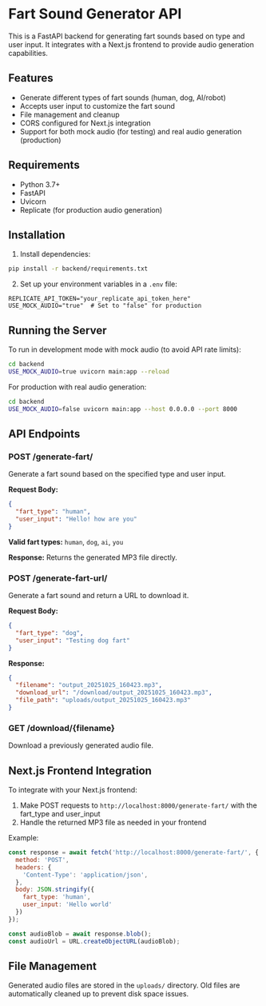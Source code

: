 # Fart Sound Generator API

This is a FastAPI backend for generating fart sounds based on type and user input. It integrates with a Next.js frontend to provide audio generation capabilities.

## Features

- Generate different types of fart sounds (human, dog, AI/robot)
- Accepts user input to customize the fart sound
- File management and cleanup
- CORS configured for Next.js integration
- Support for both mock audio (for testing) and real audio generation (production)

## Requirements

- Python 3.7+
- FastAPI
- Uvicorn
- Replicate (for production audio generation)

## Installation

1. Install dependencies:

```bash
pip install -r backend/requirements.txt
```

2. Set up your environment variables in a `.env` file:

```
REPLICATE_API_TOKEN="your_replicate_api_token_here"
USE_MOCK_AUDIO="true"  # Set to "false" for production
```

## Running the Server

To run in development mode with mock audio (to avoid API rate limits):

```bash
cd backend
USE_MOCK_AUDIO=true uvicorn main:app --reload
```

For production with real audio generation:

```bash
cd backend
USE_MOCK_AUDIO=false uvicorn main:app --host 0.0.0.0 --port 8000
```

## API Endpoints

### POST /generate-fart/

Generate a fart sound based on the specified type and user input.

**Request Body:**
```json
{
  "fart_type": "human",
  "user_input": "Hello! how are you"
}
```

**Valid fart types:** `human`, `dog`, `ai`, `you`

**Response:** Returns the generated MP3 file directly.

### POST /generate-fart-url/

Generate a fart sound and return a URL to download it.

**Request Body:**
```json
{
  "fart_type": "dog",
  "user_input": "Testing dog fart"
}
```

**Response:**
```json
{
  "filename": "output_20251025_160423.mp3",
  "download_url": "/download/output_20251025_160423.mp3",
  "file_path": "uploads/output_20251025_160423.mp3"
}
```

### GET /download/{filename}

Download a previously generated audio file.

## Next.js Frontend Integration

To integrate with your Next.js frontend:

1. Make POST requests to `http://localhost:8000/generate-fart/` with the fart_type and user_input
2. Handle the returned MP3 file as needed in your frontend

Example:
```javascript
const response = await fetch('http://localhost:8000/generate-fart/', {
  method: 'POST',
  headers: {
    'Content-Type': 'application/json',
  },
  body: JSON.stringify({
    fart_type: 'human',
    user_input: 'Hello world'
  })
});

const audioBlob = await response.blob();
const audioUrl = URL.createObjectURL(audioBlob);
```

## File Management

Generated audio files are stored in the `uploads/` directory. Old files are automatically cleaned up to prevent disk space issues.